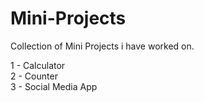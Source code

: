 # Mini-Projects
Collection of Mini Projects i have worked on.

1 - Calculator <br>
2 - Counter <br>
3 - Social Media App <br>
